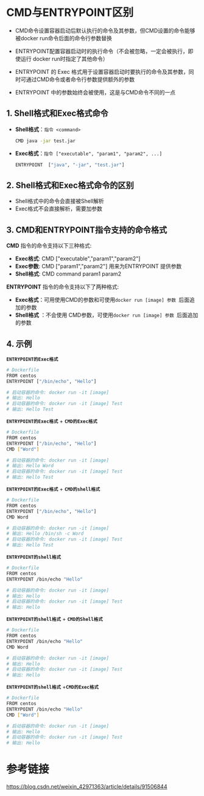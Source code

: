 # CMD与ENTRYPOINT区别

- CMD命令设置容器启动后默认执行的命令及其参数，但CMD设置的命令能够被docker run命令后面的命令行参数替换

- ENTRYPOINT配置容器启动时的执行命令（不会被忽略，一定会被执行，即使运行 docker run时指定了其他命令）

- ENTRYPOINT 的 Exec 格式用于设置容器启动时要执行的命令及其参数，同时可通过CMD命令或者命令行参数提供额外的参数

- ENTRYPOINT 中的参数始终会被使用，这是与CMD命令不同的一点

  

## 1. Shell格式和Exec格式命令

- **Shell格式**：`指令 <command>`

  ```bash
  CMD java -jar test.jar
  ```

- **Exec格式**：`指令 ["executable", "param1", "param2", ...]`

  ```bash
  ENTRYPOINT  ["java", "-jar", "test.jar"]
  ```

## 2. Shell格式和Exec格式命令的区别

- Shell格式中的命令会直接被Shell解析
- Exec格式不会直接解析，需要加参数

## 3. CMD和ENTRYPOINT指令支持的命令格式

**CMD** 指令的命令支持以下三种格式:

- **Exec格式**:   CMD ["executable","param1","param2"]
- **Exec参数**: CMD ["param1","param2"]   用来为ENTRYPOINT 提供参数
- **Shell格式**:   CMD command param1 param2

**ENTRYPOINT** 指令的命令支持以下了两种格式:

- **Exec格式**：可用使用CMD的参数和可使用`docker run [image] 参数 `后面追加的参数
- **Shell格式** ：不会使用 CMD参数，可使用`docker run [image] 参数 `后面追加的参数

## 4. 示例

**`ENTRYPOINT的Exec格式`**

```bash
# Dockerfile
FROM centos
ENTRYPOINT ["/bin/echo", "Hello"]

# 启动容器的命令: docker run -it [image]
# 输出: Hello
# 启动容器的命令: docker run -it [image] Test
# 输出: Hello Test
```

**`ENTRYPOINT的Exec格式`** + **`CMD的Exec格式`**

```bash
# Dockerfile
FROM centos
ENTRYPOINT ["/bin/echo", "Hello"]
CMD ["Word"]

# 启动容器的命令: docker run -it [image]
# 输出: Hello Word
# 启动容器的命令: docker run -it [image] Test
# 输出: Hello Test
```

**`ENTRYPOINT的Exec格式`** + **`CMD的shell格式`**

```bash
# Dockerfile
FROM centos
ENTRYPOINT ["/bin/echo", "Hello"]
CMD Word

# 启动容器的命令: docker run -it [image]
# 输出: Hello /bin/sh -c Word
# 启动容器的命令: docker run -it [image] Test
# 输出: Hello Test
```

**`ENTRYPOINT的shell格式`**

```bash
# Dockerfile
FROM centos
ENTRYPOINT /bin/echo "Hello"

# 启动容器的命令: docker run -it [image]
# 输出: Hello
# 启动容器的命令: docker run -it [image] Test
# 输出: Hello
```

**`ENTRYPOINT的shell格式`** + **`CMD的Shell格式`**

```bash
# Dockerfile
FROM centos
ENTRYPOINT /bin/echo "Hello"
CMD Word

# 启动容器的命令: docker run -it [image]
# 输出: Hello
# 启动容器的命令: docker run -it [image] Test
# 输出: Hello
```

**`ENTRYPOINT的shell格式`** +**`CMD的Exec格式`**

```bash
# Dockerfile
FROM centos
ENTRYPOINT /bin/echo "Hello"
CMD ["Word"]

# 启动容器的命令: docker run -it [image]
# 输出: Hello
# 启动容器的命令: docker run -it [image] Test
# 输出: Hello
```

# 参考链接
https://blog.csdn.net/weixin_42971363/article/details/91506844